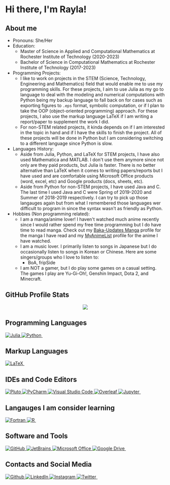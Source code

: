 # Hi there, I'm Rayla!

## About me
- Pronouns: She/Her
- Education:
    - Master of Science in Applied and Computational Mathematics at Rochester Institute of Technology (2020-2023)
    - Bachelor of Science in Computational Mathematics at Rochester Institute of Technology (2017-2023)
- Programming Projects:
    - I like to work on projects in the STEM (Science, Technology, Engineering and Mathematics) field that would enable me to use my programming skills. For these projects, I aim to use Julia as my go to language to deal with the modeling and numerical computations with Python being my backup language to fall back on for cases such as exporting figures to `.eps` format, symbolic computation, or if I plan to take the OOP (object-oriented programming) approach. For these projects, I also use the markup language LaTeX if I am writing a report/paper to supplement the work I did.
    - For non-STEM related projects, it kinda depends on if I am interested in the topic in hand and if I have the skills to finish the project. All of these projects will be done in Python but I am considering switching to a different language since Python is slow.
- Languages History:
    - Aside from Julia, Python, and LaTeX for STEM projects, I have also used Mathematica and MATLAB. I don't use them anymore since not only are they paid products, but Julia is faster. There is no better alternative than LaTeX when it comes to writing papers/reports but I have used and are comfortable using Microsoft Office products (word, excel, etc) and Google products (docs, sheets, etc).
    - Aside from Python for non-STEM projects, I have used Java and C. The last time I used Java and C were Spring of 2019-2020 and Summer of 2018-2019 respectively. I can try to pick up those langauges again but from what I remembered those languages wer difficult to program in since the syntax wasn't as friendly as Python.
- Hobbies (Non programming related):
    - I am a manga/anime lover! I haven't watched much anime recently since I would rather spend my free time programming but I do have time to read manga. Check out my <a href="https://www.mangaupdates.com/member/43c171g/rayla-kurosaki" target="_blank">Baka-Updates Manga</a> profile for the manga I have read and my <a href="https://myanimelist.net/profile/Rayla_Kurosaki" target="_blank">MyAnimeList</a> profile for the anime I have watched.
    - I am a music lover. I primarily listen to songs in Japanese but I do occasionally listen to songs in Korean or Chinese. Here are some singers/groups who I love to listen to:
        - BoA, fripSide
    - I am NOT a gamer, but I do play some games on a casual setting. The games I play are Yu-Gi-Oh!, Genshin Impact, Dota 2, and Minecraft.

## GitHub Profile Stats
<p align="center">
    <img src="https://github-readme-stats.vercel.app/api/top-langs/?username=rkp1503&show_icons=true&hide_border=true&title_color=BF00FF&text_color=BF00FF&icon_color=00FFFF&&bg_color=FFDDF4&langs_count=10&size_weight=0.5&count_weight=0.5">
</p>

[github-stats-languages]: https://github-readme-stats.vercel.app/api/top-langs/?username=rkp1503&show_icons=true&hide_border=true&title_color=BF00FF&text_color=BF00FF&icon_color=00FFFF&&bg_color=FFDDF4&langs_count=10&size_weight=0.5&count_weight=0.5

## Programming Languages
<p align="left">
    <a href="https://julialang.org/" target="_blank">
        <img alt="Julia" src="https://img.shields.io/badge/Julia-%23a270ba?style=for-the-badge&logo=Julia&logoColor=white">
    </a>
    <a href="https://www.python.org/" target="_blank">
        <img alt="Python" src="https://img.shields.io/badge/python-%233572a5?style=for-the-badge&logo=Python&logoColor=white">
    </a>
    <a href="" target="_blank">
        <img alt="" src="">
    </a>
</p>

## Markup Languages
<p align="left">
    <a href="http://www.ams.org/publications/what-is-tex/" target="_blank">
        <img alt="LaTeX" src="https://img.shields.io/badge/LaTeX-%23008080?style=for-the-badge&logo=LaTeX&logoColor=white">
    </a>
    <a href="" target="_blank">
        <img alt="" src="">
    </a>
</p>

## IDEs and Code Editors
<p align="left">
    <a href="https://plutojl.org/" target="_blank">
        <img alt="Pluto" src="https://img.shields.io/badge/Pluto-%23a270ba?style=for-the-badge&logo=pluto&logoColor=white">
    </a>
    <a href="https://www.jetbrains.com/pycharm/" target="_blank">
        <img alt="PyCharm" src="https://img.shields.io/badge/PyCharm-%236be274?style=for-the-badge&logo=pycharm&logoColor=black">
    </a>
    <a href="https://code.visualstudio.com/" target="_blank">
        <img alt="Visual Studio Code" src="https://img.shields.io/badge/VSCode-%2322a6f1?style=for-the-badge&logo=visual-studio-code&logoColor=white">
    </a>
    <a href="https://www.overleaf.com/" target="_blank">
        <img alt="Overleaf" src="https://img.shields.io/badge/Overleaf-%138a07?style=for-the-badge&logo=overleaf&logoColor=white">
    </a>
    <a href="https://jupyter.org/" target="_blank">
        <img alt="Jupyter" src="https://img.shields.io/badge/Jupyter%20Notebook-%23da5b0b?style=for-the-badge&logo=jupyter&logoColor=black">
    </a>
    <a href="" target="_blank">
        <img alt="" src="">
    </a>
</p>

## Langauges I am consider learning
<p align="left">
    <a href="https://fortran-lang.org/en/" target="_blank">
        <img alt="Fortran" src="https://img.shields.io/badge/Fortran-%234d41b1?style=for-the-badge&logo=Fortran&logoColor=white">
    </a>
    <a href="https://www.r-project.org/" target="_blank">
        <img alt="R" src="https://img.shields.io/badge/R-%23198ce7?style=for-the-badge&logo=R&logoColor=white">
    </a>
<!--     <a href="https://www.rust-lang.org/" target="_blank">
        <img alt="Rust" src="https://img.shields.io/badge/Rust-%23dea584?style=for-the-badge&logo=Rust&logoColor=black">
    </a> -->
<!--     <a href="https://www.scala-lang.org/" target="_blank">
        <img alt="Scala" src="https://img.shields.io/badge/Scala-%23c22d40?style=for-the-badge&logo=Scala&logoColor=white">
    </a> -->
    <a href="" target="_blank">
        <img alt="" src="">
    </a>
</p>

## Software and Tools
<p align="left">
    <a href="https://github.com/" target="_blank">
        <img alt="GitHub" src="https://img.shields.io/badge/GitHub-%23272b33?style=for-the-badge&logo=GitHub&logoColor=white">
    </a>
    <a href="https://www.jetbrains.com/" target="_blank">
        <img alt="JetBrains" src="https://img.shields.io/badge/JetBrains-%23000000?style=for-the-badge&logo=Jetbrains&logoColor=white">
    </a>
    <a href="https://www.microsoft.com/en-us/microsoft-365/microsoft-office" target="_blank">
        <img alt="Microsoft Office" src="https://img.shields.io/badge/Microsoft%20Office-%23ffba08?style=for-the-badge&logo=microsoftoffice&logoColor=black">
    </a>
    <a href="https://drive.google.com/drive" target="_blank">
        <img alt="Google Drive" src="https://img.shields.io/badge/Google%20Drive%20-%2334a853?style=for-the-badge&logo=googledrive&logoColor=white">
    </a>
    <a href="" target="_blank">
        <img alt="" src="">
    </a>
</p>

## Contacts and Social Media
<p align="left">
    <a href="https://github.com/rkp1503/" target="_blank">
        <img alt="Github" src="https://img.shields.io/badge/GitHub-%23272b33?style=for-the-badge&logo=GitHub&logoColor=white">
    </a>
    <a href="https://www.linkedin.com/in/rkp1503/" target="_blank">
        <img alt="LinkedIn" src="https://img.shields.io/badge/-LinkedIn-0077B5?style=for-the-badge&logo=LinkedIn&logoColor=white">
    </a>
    <a href="https://www.instagram.com/rayla_kurosaki/" target="_blank">
        <img alt="Instagram" src="https://img.shields.io/badge/Instagram-E4405F?style=for-the-badge&logo=instagram&logoColor=white">
    </a>
    <a href="https://twitter.com/rayla_kurosaki" target="_blank">
        <img alt="Twitter" src="https://img.shields.io/badge/-Twitter-1DA1F2?style=for-the-badge&logo=Twitter&logoColor=white">
    </a>
    <a href="" target="_blank">
        <img alt="" src="">
    </a>
</p>
